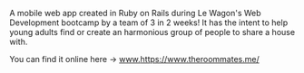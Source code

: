 A mobile web app created in Ruby on Rails during Le Wagon's Web Development bootcamp by a team of 3 in 2 weeks! It has the intent to help young adults find or create an harmonious group of people to share a house with.

You can find it online here -> [www.](https://www.theroommates.me/)https://www.theroommates.me/
